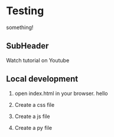 # Testing

something!


## SubHeader

Watch tutorial on Youtube

## Local development

1. open index.html in your browser.
hello

2. Create a css file

3. Create a js file

4. Create a py file